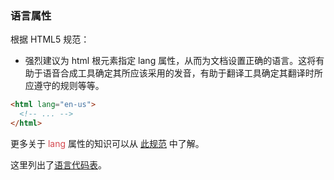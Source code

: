 ### 语言属性

根据 HTML5 规范：

- 强烈建议为 html 根元素指定 lang 属性，从而为文档设置正确的语言。这将有助于语音合成工具确定其所应该采用的发音，有助于翻译工具确定其翻译时所应遵守的规则等等。

```html
<html lang="en-us">
  <!-- ... -->
</html>
```

更多关于 <font color=#d44950>lang</font> 属性的知识可以从 [此规范][langrule] 中了解。

这里列出了[语言代码表][langlist]。

[langrule]: http://w3c.github.io/html/semantics.html#the-html-element
[langlist]: https://www.sitepoint.com/iso-2-letter-language-codes/